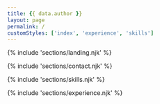 ```yaml
---
title: {{ data.author }}
layout: page
permalink: /
customStyles: ['index', 'experience', 'skills']
---
```


{% include 'sections/landing.njk' %}

{% include 'sections/contact.njk' %}

{% include 'sections/skills.njk' %}

{% include 'sections/experience.njk' %}

